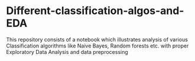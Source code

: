 # Different-classification-algos-and-EDA

This repository consists of a notebook which illustrates analysis of various Classification algorithms like Naive Bayes, Random forests etc.
with proper Exploratory Data Analysis and data preprocessing

